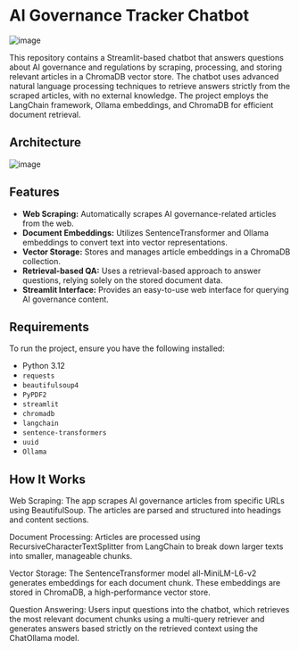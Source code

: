 # AI Governance Tracker Chatbot

![image](https://github.com/user-attachments/assets/9a19809e-327d-479b-9e63-379f5cc06ec6)

This repository contains a Streamlit-based chatbot that answers questions about AI governance and regulations by scraping, processing, and storing relevant articles in a ChromaDB vector store. The chatbot uses advanced natural language processing techniques to retrieve answers strictly from the scraped articles, with no external knowledge. The project employs the LangChain framework, Ollama embeddings, and ChromaDB for efficient document retrieval.

## Architecture

![image](https://github.com/user-attachments/assets/26cee0a9-c76f-4883-b54e-580d02264cd7)


## Features

- **Web Scraping:** Automatically scrapes AI governance-related articles from the web.
- **Document Embeddings:** Utilizes SentenceTransformer and Ollama embeddings to convert text into vector representations.
- **Vector Storage:** Stores and manages article embeddings in a ChromaDB collection.
- **Retrieval-based QA:** Uses a retrieval-based approach to answer questions, relying solely on the stored document data.
- **Streamlit Interface:** Provides an easy-to-use web interface for querying AI governance content.

## Requirements

To run the project, ensure you have the following installed:

- Python 3.12
- `requests`
- `beautifulsoup4`
- `PyPDF2`
- `streamlit`
- `chromadb`
- `langchain`
- `sentence-transformers`
- `uuid`
- `Ollama`

## How It Works
Web Scraping:
The app scrapes AI governance articles from specific URLs using BeautifulSoup. The articles are parsed and structured into headings and content sections.

Document Processing:
Articles are processed using RecursiveCharacterTextSplitter from LangChain to break down larger texts into smaller, manageable chunks.

Vector Storage:
The SentenceTransformer model all-MiniLM-L6-v2 generates embeddings for each document chunk. These embeddings are stored in ChromaDB, a high-performance vector store.

Question Answering:
Users input questions into the chatbot, which retrieves the most relevant document chunks using a multi-query retriever and generates answers based strictly on the retrieved context using the ChatOllama model.


